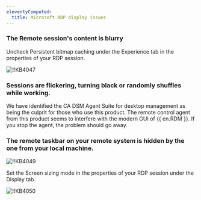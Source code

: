 ```yaml
---
eleventyComputed:
  title: Microsoft RDP display issues
---
```

### The Remote session's content is blurry

Uncheck Persistent bitmap caching under the Experience tab in the properties of your RDP session.

![!!KB4047](https://cdnweb.devolutions.net/docs/docs_en_kb_KB4047.png)

### Sessions are flickering, turning black or randomly shuffles while working.

We have identified the CA DSM Agent Suite for desktop management as being the culprit for those who use this product. The remote control agent from this product seems to interfere with the modern GUI of {{ en.RDM }}. If you stop the agent, the problem should go away.

### The remote taskbar on your remote system is hidden by the one from your local machine.

![!!KB4049](https://cdnweb.devolutions.net/docs/docs_en_kb_KB4049.png)

Set the Screen sizing mode in the properties of your RDP session under the Display tab.

![!!KB4050](https://cdnweb.devolutions.net/docs/docs_en_kb_KB4050.png)
